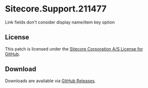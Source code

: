 # Sitecore.Support.211477
Link fields don't consider display name/item key option

## License  
This patch is licensed under the [Sitecore Corporation A/S License for GitHub](https://github.com/sitecoresupport/Sitecore.Support.211477/blob/master/LICENSE).  

## Download  
Downloads are available via [GitHub Releases](https://github.com/sitecoresupport/Sitecore.Support.211477/releases).  
